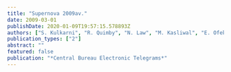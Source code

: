 ```yaml
---
title: "Supernova 2009av."
date: 2009-03-01
publishDate: 2020-01-09T19:57:15.578893Z
authors: ["S. Kulkarni", "R. Quimby", "N. Law", "M. Kasliwal", "E. Ofek", "P. Nugent", "I. Arcavi", "L. Bildsten", "J. Bloom", "J. Brewer", "T. Brown", "S. B. Cenko", "D. Ciardi", "E. Croner", "R. Dekany", "G. Djorgovski", "A. V. Filippenko", "D. Fox", "A. Gal-Yam", "C. Grillmair", "D. Hale", "N. Hamam", "D. Helfand", "G. Helou", "I. Hook", "A. Howell", "J. Jacobsen", "M. Kiewe", "R. Laher", "A. Mahabal", "S. Mattingly", "J. Patterson", "H. Perets", "S. Perlmutter", "A. Pickles", "D. Poznanski", "A. Rau", "G. Rahmer", "W. Reach", "W. Rosing", "M. Shara", "R. Smith", "D. Starr", "M. Sullivan", "J. Surace", "R. Thomas", "V. Velur"]
publication_types: ["2"]
abstract: ""
featured: false
publication: "*Central Bureau Electronic Telegrams*"
---
```


